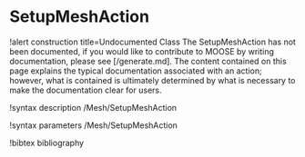 <!-- MOOSE Documentation Stub: Remove this when content is added. -->

# SetupMeshAction

!alert construction title=Undocumented Class
The SetupMeshAction has not been documented, if you would like to contribute to MOOSE by writing
documentation, please see [/generate.md]. The content contained on this page explains the typical
documentation associated with an action; however, what is contained is ultimately determined by what
is necessary to make the documentation clear for users.

!syntax description /Mesh/SetupMeshAction

!syntax parameters /Mesh/SetupMeshAction

!bibtex bibliography

